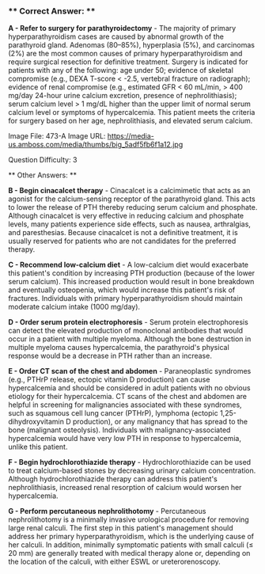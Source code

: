 ### ** Correct Answer: **

**A - Refer to surgery for parathyroidectomy** - The majority of primary hyperparathyroidism cases are caused by abnormal growth of the parathyroid gland. Adenomas (80–85%), hyperplasia (5%), and carcinomas (2%) are the most common causes of primary hyperparathyroidism and require surgical resection for definitive treatment. Surgery is indicated for patients with any of the following: age under 50; evidence of skeletal compromise (e.g., DEXA T-score < -2.5, vertebral fracture on radiograph); evidence of renal compromise (e.g., estimated GFR < 60 mL/min, > 400 mg/day 24-hour urine calcium excretion, presence of nephrolithiasis); serum calcium level > 1 mg/dL higher than the upper limit of normal serum calcium level or symptoms of hypercalcemia. This patient meets the criteria for surgery based on her age, nephrolithiasis, and elevated serum calcium.

Image File: 473-A
Image URL: https://media-us.amboss.com/media/thumbs/big_5adf5fb6f1a12.jpg

Question Difficulty: 3

** Other Answers: **

**B - Begin cinacalcet therapy** - Cinacalcet is a calcimimetic that acts as an agonist for the calcium-sensing receptor of the parathyroid gland. This acts to lower the release of PTH thereby reducing serum calcium and phosphate. Although cinacalcet is very effective in reducing calcium and phosphate levels, many patients experience side effects, such as nausea, arthralgias, and paresthesias. Because cinacalcet is not a definitive treatment, it is usually reserved for patients who are not candidates for the preferred therapy.

**C - Recommend low-calcium diet** - A low-calcium diet would exacerbate this patient's condition by increasing PTH production (because of the lower serum calcium). This increased production would result in bone breakdown and eventually osteopenia, which would increase this patient's risk of fractures. Individuals with primary hyperparathyroidism should maintain moderate calcium intake (1000 mg/day).

**D - Order serum protein electrophoresis** - Serum protein electrophoresis can detect the elevated production of monoclonal antibodies that would occur in a patient with multiple myeloma. Although the bone destruction in multiple myeloma causes hypercalcemia, the parathyroid's physical response would be a decrease in PTH rather than an increase.

**E - Order CT scan of the chest and abdomen** - Paraneoplastic syndromes (e.g., PTHrP release, ectopic vitamin D production) can cause hypercalcemia and should be considered in adult patients with no obvious etiology for their hypercalcemia. CT scans of the chest and abdomen are helpful in screening for malignancies associated with these syndromes, such as squamous cell lung cancer (PTHrP), lymphoma (ectopic 1,25-dihydroxyvitamin D production), or any malignancy that has spread to the bone (malignant osteolysis). Individuals with malignancy-associated hypercalcemia would have very low PTH in response to hypercalcemia, unlike this patient.

**F - Begin hydrochlorothiazide therapy** - Hydrochlorothiazide can be used to treat calcium-based stones by decreasing urinary calcium concentration. Although hydrochlorothiazide therapy can address this patient's nephrolithiasis, increased renal resorption of calcium would worsen her hypercalcemia.

**G - Perform percutaneous nephrolithotomy** - Percutaneous nephrolithotomy is a minimally invasive urological procedure for removing large renal calculi. The first step in this patient's management should address her primary hyperparathyroidism, which is the underlying cause of her calculi. In addition, minimally symptomatic patients with small calculi (≤ 20 mm) are generally treated with medical therapy alone or, depending on the location of the calculi, with either ESWL or ureterorenoscopy.

